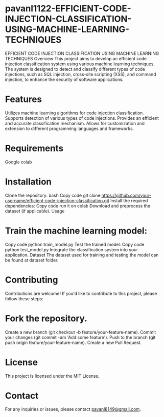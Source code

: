 # pavanl1122-EFFICIENT-CODE-INJECTION-CLASSIFICATION-USING-MACHINE-LEARNING-TECHNIQUES
EFFICIENT CODE INJECTION CLASSIFICATION USING MACHINE LEARNING TECHNIQUES
Overview
This project aims to develop an efficient code injection classification system using various machine learning techniques. The system is designed to detect and classify different types of code injections, such as SQL injection, cross-site scripting (XSS), and command injection, to enhance the security of software applications.

# Features
Utilizes machine learning algorithms for code injection classification.
Supports detection of various types of code injections.
Provides an efficient and accurate classification mechanism.
Allows for customization and extension to different programming languages and frameworks.
# Requirements
Google colab
# Installation
Clone the repository:
bash
Copy code
git clone https://github.com/your-username/efficient-code-injection-classification.git
Install the required dependencies:
Copy code
run it on colab
Download and preprocess the dataset (if applicable).
Usage
# Train the machine learning model:
Copy code
python train_model.py
Test the trained model:
Copy code
python test_model.py
Integrate the classification system into your application.
Dataset
The dataset used for training and testing the model can be found at dataset folder.

# Contributing
Contributions are welcome! If you'd like to contribute to this project, please follow these steps:

# Fork the repository.
Create a new branch (git checkout -b feature/your-feature-name).
Commit your changes (git commit -am 'Add some feature').
Push to the branch (git push origin feature/your-feature-name).
Create a new Pull Request.
# License
This project is licensed under the MIT License.

# Contact
For any inquiries or issues, please contact pavanl8149@gmail.com.
